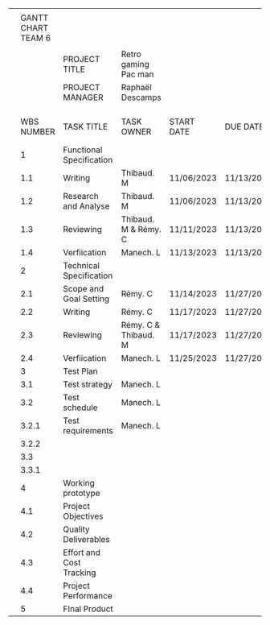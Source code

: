 | | | | | | | | | | | | | | | | | | | | | | | | | | | | | | | | | | |
|-|-|-|-|-|-|-|-|-|-|-|-|-|-|-|-|-|-|-|-|-|-|-|-|-|-|-|-|-|-|-|-|-|-|
| | | | | | | | | | | | | | | | | | | | | | | | | | | | | | | | | | |
| |GANTT CHART TEAM 6 | | | | | | | | | | | | | | | | | | | | | | | | | | | |https://goo.gl/PlIwL0| | | | |
| | | | | | | | | | | | | | | | | | | | | | | | | | | | | | | | | | |
| | |PROJECT TITLE| Retro gaming Pac man  | | | | |TEAM| | | | | | | | | Team 6 | | | | | | | | | | | | | | | | |
| | |PROJECT MANAGER| Raphaël Descamps | | | | |AUTHOR| | | | | | | | | Raphël Descamps | | | | | | | | | | | | | | | | |
| | | | | | | | | | | | | | | | | | | | | | | | | | | | | | | | | | |
| | | | | | | | | | | | | | | | | | | | | | | | | | | | | | | | | | |
| |WBS NUMBER|TASK TITLE|TASK OWNER|START DATE|DUE DATE|DURATION|PCT OF TASK COMPLETE|WEEK 1| | | | |WEEK 2| | | | |WEEK 3| | | | |WEEK 4| | | | |WEEK 5| | | | |WEEK 6|
| |1|Functional Specification | | | | | | | | | | | | | | | | | | | | | | | | | | | | | | | |
| |1.1|Writing |Thibaud. M|11/06/2023|11/13/2023|7|100%| | | | | | | | | | | | | | | | | | | | | | | | | | |
| |1.2|Research and Analyse|Thibaud. M|11/06/2023|11/13/2023|7|100%| | | | | | | | | | | | | | | | | | | | | | | | | | |
| |1.3|Reviewing |Thibaud. M & Rémy. C|11/11/2023|11/13/2023|2|100%| | | | | | | | | | | | | | | | | | | | | | | | | | |
| |1.4|Verfiication |Manech. L|11/13/2023|11/13/2023|0|100%| | | | | | | | | | | | | | | | | | | | | | | | | | |
| |2|Technical Specification | | | | | | | | | | | | | | | | | | | | | | | | | | | | | | | |
| |2.1|Scope and Goal Setting|Rémy. C |11/14/2023|11/27/2023|13|100%| | | | | | | | | | | | | | | | | | | | | | | | | | |
| |2.2|Writing |Rémy. C|11/17/2023|11/27/2023|10|70%| | | | | | | | | | | | | | | | | | | | | | | | | | |
| |2.3|Reviewing |Rémy. C & Thibaud. M|11/17/2023|11/27/2023|10|50%| | | | | | | | | | | | | | | | | | | | | | | | | | |
| |2.4|Verfiication |Manech. L |11/25/2023|11/27/2023|2|0%| | | | | | | | | | | | | | | | | | | | | | | | | | |
| |3|Test Plan | | | | | | | | | | | | | | | | | | | | | | | | | | | | | | | |
| |3.1|Test strategy |Manech. L | | |0|0%| | | | | | | | | | | | | | | | | | | | | | | | | | |
| |3.2|Test schedule|Manech. L | | |0|0%| | | | | | | | | | | | | | | | | | | | | | | | | | |
| |3.2.1|Test requirements |Manech. L | | |0|0%| | | | | | | | | | | | | | | | | | | | | | | | | | |
| |3.2.2| | | | |0|0%| | | | | | | | | | | | | | | | | | | | | | | | | | |
| |3.3| | | | |0|0%| | | | | | | | | | | | | | | | | | | | | | | | | | |
| |3.3.1| | | | |0|0%| | | | | | | | | | | | | | | | | | | | | | | | | | |
| |4|Working prototype | | | | | | | | | | | | | | | | | | | | | | | | | | | | | | | |
| |4.1|Project Objectives| | | |0|0%| | | | | | | | | | | | | | | | | | | | | | | | | | |
| |4.2|Quality Deliverables| | | |0|0%| | | | | | | | | | | | | | | | | | | | | | | | | | |
| |4.3|Effort and Cost Tracking| | | |0|0%| | | | | | | | | | | | | | | | | | | | | | | | | | |
| |4.4|Project Performance| | | |0|0%| | | | | | | | | | | | | | | | | | | | | | | | | | |
| |5|FInal Product | | | | | | | | | | | | | | | | | | | | | | | | | | | | | | | |